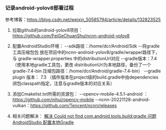
### 记录android-yolov8部署过程

参考博客：https://blog.csdn.net/weixin_50585794/article/details/132823525

1. 拉取github的android-yolov8项目：https://github.com/FeiGeChuanShu/ncnn-android-yolov8

2. 配置AndroidStudio环境：
  --sdk路径：/home/dcr/Android/Sdk
  --将gradle工具压缩包包 放在项目中的ncnn-android-yolov8/gradle/wrapper路径下，与 gradle-wrapper.properties 中的distributionUrl对应
  --gradle版本：7.4  （使用本地gradle工具包，更改 distributionUrl为本地路径，备份了一个gradle-7.4-bin 压缩包路径：/home/dcr/Android/gradle-7.4-bin）
  --gradle plugin  版本： 7.3  （插件版本在project级的build.gradle中由dependencies闭包classpath指定，注意与gradle版本的对应关系）
  
 3. 添加Cmakelist.txt所需的资源包：
  --opencv-mobile-4.5.1-android  ：https://github.com/nihui/opencv-mobile
  --ncnn-20221128-android-vulkan：https://github.com/Tencent/ncnn/releases
  
  
  4. 相关问题解决：
  [解决 Could not find com.android.tools.build:gradle 问题](https://blog.csdn.net/lili861217/article/details/113357112)
  [AndroidStudio 配置本地Gradle](https://blog.csdn.net/weixin_47685997/article/details/129335364)
  
